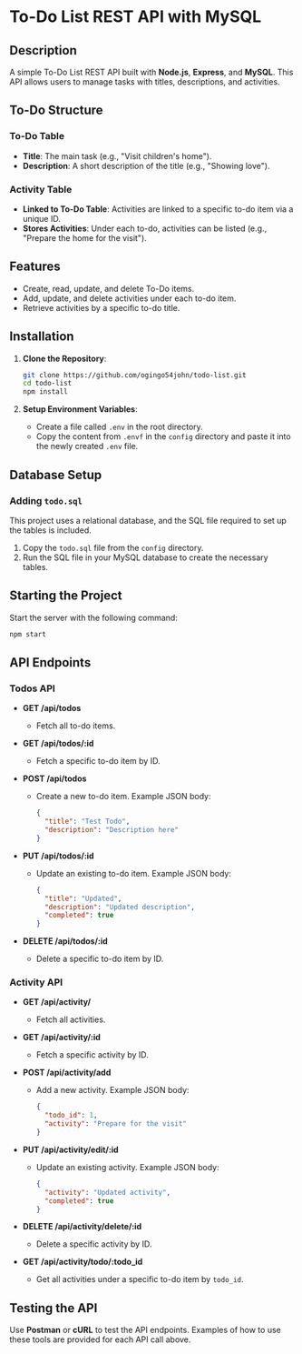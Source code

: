 
# To-Do List REST API with MySQL

## Description
A simple To-Do List REST API built with **Node.js**, **Express**, and **MySQL**. This API allows users to manage tasks with titles, descriptions, and activities.

## To-Do Structure

### To-Do Table
- **Title**: The main task (e.g., "Visit children's home").
- **Description**: A short description of the title (e.g., "Showing love").

### Activity Table
- **Linked to To-Do Table**: Activities are linked to a specific to-do item via a unique ID.
- **Stores Activities**: Under each to-do, activities can be listed (e.g., "Prepare the home for the visit").

## Features
- Create, read, update, and delete To-Do items.
- Add, update, and delete activities under each to-do item.
- Retrieve activities by a specific to-do title.

## Installation

1. **Clone the Repository**:
   ```bash
   git clone https://github.com/ogingo54john/todo-list.git
   cd todo-list
   npm install
   ```

2. **Setup Environment Variables**:
   - Create a file called `.env` in the root directory.
   - Copy the content from `.envf` in the `config` directory and paste it into the newly created `.env` file.

## Database Setup

### Adding `todo.sql`
This project uses a relational database, and the SQL file required to set up the tables is included.

1. Copy the `todo.sql` file from the `config` directory.
2. Run the SQL file in your MySQL database to create the necessary tables.

## Starting the Project

Start the server with the following command:
```bash
npm start
```

## API Endpoints

### Todos API

- **GET /api/todos**
  - Fetch all to-do items.
  
- **GET /api/todos/:id**
  - Fetch a specific to-do item by ID.

- **POST /api/todos**
  - Create a new to-do item. Example JSON body:
    ```json
    {
      "title": "Test Todo",
      "description": "Description here"
    }
    ```

- **PUT /api/todos/:id**
  - Update an existing to-do item. Example JSON body:
    ```json
    {
      "title": "Updated",
      "description": "Updated description",
      "completed": true
    }
    ```

- **DELETE /api/todos/:id**
  - Delete a specific to-do item by ID.

### Activity API

- **GET /api/activity/**
  - Fetch all activities.

- **GET /api/activity/:id**
  - Fetch a specific activity by ID.

- **POST /api/activity/add**
  - Add a new activity. Example JSON body:
    ```json
    {
      "todo_id": 1,
      "activity": "Prepare for the visit"
    }
    ```

- **PUT /api/activity/edit/:id**
  - Update an existing activity. Example JSON body:
    ```json
    {
      "activity": "Updated activity",
      "completed": true
    }
    ```

- **DELETE /api/activity/delete/:id**
  - Delete a specific activity by ID.

- **GET /api/activity/todo/:todo_id**
  - Get all activities under a specific to-do item by `todo_id`.

## Testing the API

Use **Postman** or **cURL** to test the API endpoints. Examples of how to use these tools are provided for each API call above.

